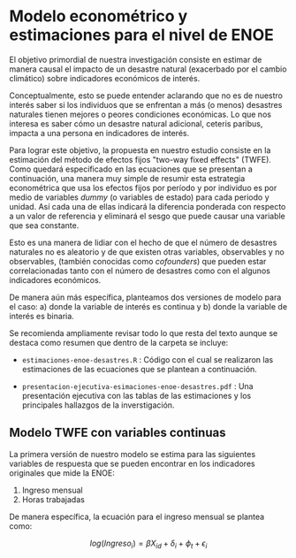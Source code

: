 # Modelo econométrico y estimaciones para el nivel de ENOE

El objetivo primordial de nuestra investigación consiste en estimar de manera causal el impacto de un desastre natural (exacerbado por el cambio climático) sobre indicadores económicos de interés.

Conceptualmente, esto se puede entender aclarando que no es de nuestro interés saber si los individuos que se enfrentan a más (o menos) desastres naturales tienen mejores o peores condiciones económicas. Lo que nos interesa es saber cómo un desastre natural adicional, ceteris paribus, impacta a una persona en indicadores de interés.

Para lograr este objetivo, la propuesta en nuestro estudio consiste en la estimación del método de efectos fijos "two-way fixed effects" (TWFE). Como quedará especificado en las ecuaciones que se presentan a continuación, una manera muy simple de resumir esta estrategia econométrica que usa los efectos fijos por período y por individuo es por medio de variables *dummy* (o variables de estado) para cada periodo y unidad. Así cada una de ellas indicará la diferencia ponderada con respecto a un valor de referencia y eliminará el sesgo que puede causar una variable que sea constante.

Esto es una manera de lidiar con el hecho de que el número de desastres naturales no es aleatorio y de que existen otras variables, observables y no observables, (también conocidas como *cofounders*) que pueden estar correlacionadas tanto con el número de desastres como con el algunos indicadores económicos.

De manera aún más específica, planteamos dos versiones de modelo para el caso: a) donde la variable de interés es continua y b) donde la variable de interés es binaria.

Se recomienda ampliamente revisar todo lo que resta del texto aunque se destaca como resumen que dentro de la carpeta se incluye:

- `estimaciones-enoe-desastres.R` : Código con el cual se realizaron las estimaciones de las ecuaciones que se plantean a continuación.

- `presentacion-ejecutiva-esimaciones-enoe-desastres.pdf` : Una presentación ejecutiva con las tablas de las estimaciones y los principales hallazgos de la inverstigación.

## Modelo TWFE con variables continuas

La primera versión de nuestro modelo se estima para las siguientes variables de respuesta que se pueden encontrar en los indicadores originales que mide la ENOE:

1. Ingreso mensual
2. Horas trabajadas

De manera específica, la ecuación para el ingreso mensual se plantea como:

$$
log(Ingreso_{i})=\beta X_{id}+\delta_i+\phi_t+\epsilon_{i}
$$


